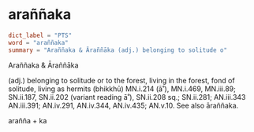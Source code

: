 # araññaka

``` toml
dict_label = "PTS"
word = "araññaka"
summary = "Araññaka & Āraññāka (adj.) belonging to solitude o"
```

Araññaka & Āraññāka

(adj.) belonging to solitude or to the forest, living in the forest, fond of solitude, living as hermits (bhikkhū) MN.i.214 (ā˚), MN.i.469, MN.iii.89; SN.ii.187, SN.ii.202 (variant reading ā˚), SN.ii.208 sq.; SN.ii.281; AN.iii.343 AN.iii.391; AN.iv.291, AN.iv.344, AN.iv.435; AN.v.10. See also āraññaka.

arañña \+ ka

